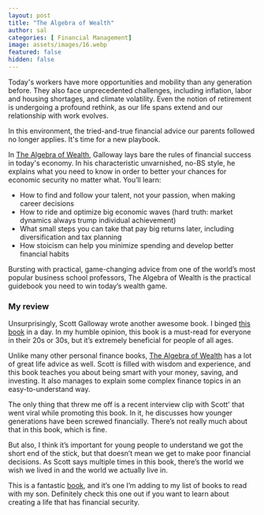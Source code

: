 ```yaml
---
layout: post
title: "The Algebra of Wealth"
author: sal
categories: [ Financial Management]
image: assets/images/16.webp
featured: false
hidden: false
---
```

Today's workers have more opportunities and mobility than any generation before. They also face unprecedented challenges, including inflation, labor and housing shortages, and climate volatility. Even the notion of retirement is undergoing a profound rethink, as our life spans extend and our relationship with work evolves. 

In this environment, the tried-and-true financial advice our parents followed no longer applies. It's time for a new playbook.

In [The Algebra of Wealth](https://amzn.to/3WN7drt), Galloway lays bare the rules of financial success in today's economy. In his characteristic unvarnished, no-BS style, he explains what you need to know in order to better your chances for economic security no matter what. You’ll learn:

- How to find and follow your talent, not your passion, when making career decisions
- How to ride and optimize big economic waves (hard truth: market dynamics always trump individual achievement)
- What small steps you can take that pay big returns later, including diversification and tax planning
- How stoicism can help you minimize spending and develop better financial habits

Bursting with practical, game-changing advice from one of the world’s most popular business school professors, The Algebra of Wealth is the practical guidebook you need to win today’s wealth game.

### My review

Unsurprisingly, Scott Galloway wrote another awesome book. I binged [this book](https://amzn.to/3WN7drt) in a day. In my humble opinion, this book is a must-read for everyone in their 20s or 30s, but it’s extremely beneficial for people of all ages. 

Unlike many other personal finance books, [The Algebra of Wealth](https://amzn.to/3WN7drt) has a lot of great life advice as well. Scott is filled with wisdom and experience, and this book teaches you about being smart with your money, saving, and investing. It also manages to explain some complex finance topics in an easy-to-understand way.

The only thing that threw me off is a recent interview clip with Scott' that went viral while promoting this book. In it, he discusses how younger generations have been screwed financially. There’s not really much about that in this book, which is fine. 

But also, I think it’s important for young people to understand we got the short end of the stick, but that doesn’t mean we get to make poor financial decisions. As Scott says multiple times in this book, there’s the world we wish we lived in and the world we actually live in.

This is a fantastic [book](https://amzn.to/3WN7drt), and it’s one I’m adding to my list of books to read with my son. 
Definitely check this one out if you want to learn about creating a life that has financial security.
